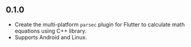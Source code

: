 ## 0.1.0

- Create the multi-platform `parsec` plugin for Flutter to calculate math equations using C++ library.
- Supports Android and Linux.


